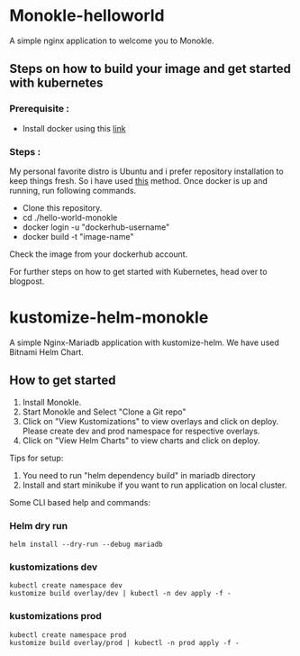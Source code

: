 # Monokle-helloworld
A simple nginx application to welcome you to Monokle.

## Steps on how to build your image and get started with kubernetes

### Prerequisite : 

- Install docker using this [link](https://docs.docker.com/engine/install/)

### Steps :

My personal favorite distro is Ubuntu and i prefer repository installation to
keep things fresh. So i have used [this](https://docs.docker.com/engine/install/ubuntu/#install-using-the-repository) method.
Once docker is up and running, run following commands.

- Clone this repository.
- cd ./hello-world-monokle
- docker login -u "dockerhub-username"
- docker build -t "image-name"

Check the image from your dockerhub account.

For further steps on how to get started with Kubernetes, head over to blogpost.

# kustomize-helm-monokle
A simple Nginx-Mariadb application with kustomize-helm. We
have used Bitnami Helm Chart.

## How to get started
1. Install Monokle.
2. Start Monokle and Select "Clone a Git repo"
3. Click on "View Kustomizations" to view overlays and click on deploy.
Please create dev and prod namespace for respective overlays.
4. Click on "View Helm Charts" to view charts and click on deploy.

Tips for setup: 
1. You need to run "helm dependency build" in mariadb directory
2. Install and start minikube if you want to run application on local cluster.

Some CLI based help and commands:

### Helm dry run
```
helm install --dry-run --debug mariadb
```

### kustomizations dev
```
kubectl create namespace dev
kustomize build overlay/dev | kubectl -n dev apply -f -
```

### kustomizations prod
```
kubectl create namespace prod
kustomize build overlay/prod | kubectl -n prod apply -f -
```
